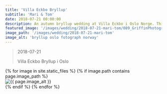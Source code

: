 ```yaml
---
title: 'Villa Eckbo Bryllup'
subtitle: 'Mari & Tom'
date: 2018-07-21 00:00:00
description: An autumn bryllup wedding at Villa Eckbo i Oslo Norge. This was a Norwegian American wedding with many portrait and livstill bilder. The bryllupfotograf was taken by Jonny and Sophia from Griffin Photography bryllup fotograf based in Oslo Norway.
featured_image: '/images/wedding/2018-07-21-mari-tom/089_GriffinPhotography_Oslo_Bryllup_Villa_Eckbo20180721.jpg'
image_path: '/images/wedding/2018-07-21-mari-tom'
image_alt: 'bryllup oslo fotograph norway'
---
```


> 2018-07-21
>
> Villa Eckbo Bryllup i Oslo

<!-- DO NOT EDIT BELOW -->
<div class="image-wrap" >
{% for image in site.static_files %}
    {% if image.path contains page.image_path %}
        <div class="image-wrap" >
        <img src="{{ site.baseurl }}{{ image.path }}" alt="{{ page.image_alt }}" />
        </div>
    {% endif %}
{% endfor %}
